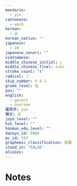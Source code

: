 ```yaml
---
mandarin:
  - yǐn
cantonese:
  - wan5
korean:
  - 윤
korean_native: ""
japanese:
  - IN
japanese_nanori: ""
vietnamese:
middle_chinese_initial: j
middle_chinese_final: iuɪn
stroke_count: "4"
radical: 丿
skip_number: 4-4-1
grade_level: 名
pos: ""
english:
  - govern
  - oversee
羅馬字: yun
韓文: 윤
joyo_level: ""
hsk_level: ""
hanmun_edu_level: ""
danayo_id: 8006
mc_id: 597
graphemic_classification: 指事
stand_in: "FALSE"
aliases:
---
```


# Notes
